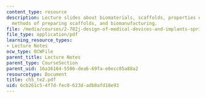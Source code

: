 ```yaml
---
content_type: resource
description: Lecture slides about biomaterials, scaffolds, properties of matrices,
  methods of preparing scaffolds, and biomanufacturing.
file: /media/courses/2-782j-design-of-medical-devices-and-implants-spring-2006/6cb261c54f7dfec0623dadb8afd18e93_ch5_te2.pdf
file_type: application/pdf
learning_resource_types:
- Lecture Notes
ocw_type: OCWFile
parent_title: Lecture Notes
parent_type: CourseSection
parent_uid: 16a16164-5586-dea6-69fa-e6ecc85a88a2
resourcetype: Document
title: ch5_te2.pdf
uid: 6cb261c5-4f7d-fec0-623d-adb8afd18e93
---
```

